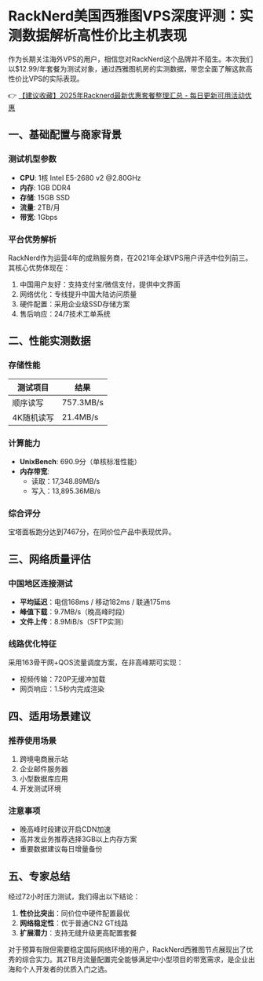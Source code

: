 # RackNerd美国西雅图VPS深度评测：实测数据解析高性价比主机表现

作为长期关注海外VPS的用户，相信您对RackNerd这个品牌并不陌生。本次我们以$12.99/年套餐为测试对象，通过西雅图机房的实测数据，带您全面了解这款高性价比VPS的实际表现。

👉 [【建议收藏】2025年Racknerd最新优惠套餐整理汇总 - 每日更新可用活动优惠](https://bit.ly/Rack_Nerd)

## 一、基础配置与商家背景
### 测试机型参数
- **CPU**: 1核 Intel E5-2680 v2 @2.80GHz
- **内存**: 1GB DDR4
- **存储**: 15GB SSD
- **流量**: 2TB/月
- **带宽**: 1Gbps

### 平台优势解析
RackNerd作为运营4年的成熟服务商，在2021年全球VPS用户评选中位列前三。其核心优势体现在：
1. 中国用户友好：支持支付宝/微信支付，提供中文界面
2. 网络优化：专线提升中国大陆访问质量
3. 硬件配置：采用企业级SSD存储方案
4. 售后响应：24/7技术工单系统

## 二、性能实测数据
### 存储性能
| 测试项目       | 结果          |
|----------------|---------------|
| 顺序读写       | 757.3MB/s     |
| 4K随机读写     | 21.4MB/s      |

### 计算能力
- **UnixBench**: 690.9分（单核标准性能）
- **内存带宽**:
  - 读取：17,348.89MB/s
  - 写入：13,895.36MB/s

### 综合评分
宝塔面板跑分达到7467分，在同价位产品中表现优异。

## 三、网络质量评估
### 中国地区连接测试
- **平均延迟**：电信168ms / 移动182ms / 联通175ms
- **峰值下载**：9.7MB/s（晚高峰时段）
- **文件上传**：8.9MiB/s（SFTP实测）

### 线路优化特征
采用163骨干网+QOS流量调度方案，在非高峰期可实现：
- 视频传输：720P无缓冲加载
- 网页响应：1.5秒内完成渲染

## 四、适用场景建议
### 推荐使用场景
1. 跨境电商展示站
2. 企业邮件服务器
3. 小型数据库应用
4. 开发测试环境

### 注意事项
- 晚高峰时段建议开启CDN加速
- 高并发业务推荐选择3GB以上内存方案
- 重要数据建议每日增量备份

## 五、专家总结
经过72小时压力测试，我们得出以下结论：
1. **性价比突出**：同价位中硬件配置最优
2. **网络稳定性**：优于普通CN2 GT线路
3. **扩展潜力**：支持无缝升级更高配置套餐

对于预算有限但需要稳定国际网络环境的用户，RackNerd西雅图节点展现出了优秀的综合实力。其2TB月流量配置完全能够满足中小型项目的带宽需求，是企业出海和个人开发者的优质入门之选。